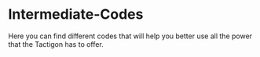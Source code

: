 # Intermediate-Codes
Here you can find different codes that will help you better use all the power that the Tactigon has to offer.
